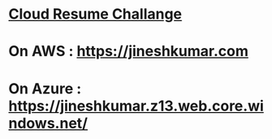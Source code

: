 # [Cloud Resume Challange](https://jineshkumar.com)

# On AWS : https://jineshkumar.com
 
# On Azure : https://jineshkumar.z13.web.core.windows.net/
